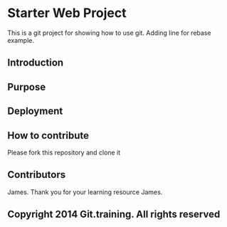 # Starter Web Project
This is a git project for showing how to use git.
Adding line for rebase example.

## Introduction

## Purpose

## Deployment

## How to contribute
Please fork this repository and clone it

## Contributors
James.
Thank you for your learning resource James.

## Copyright 2014 Git.training. All rights reserved
